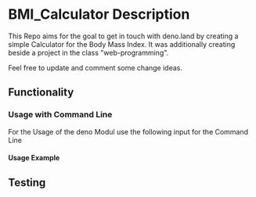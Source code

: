 # BMI_Calculator Description 
This Repo aims for the goal to get in touch with deno.land by creating a simple Calculator for the Body Mass Index. It was additionally creating beside a project in the class "web-programming". 

Feel free to update and comment some change ideas.

## Functionality
### Usage with Command Line 
For the Usage of the deno Modul use the following input for the Command Line

#### Usage Example

## Testing
